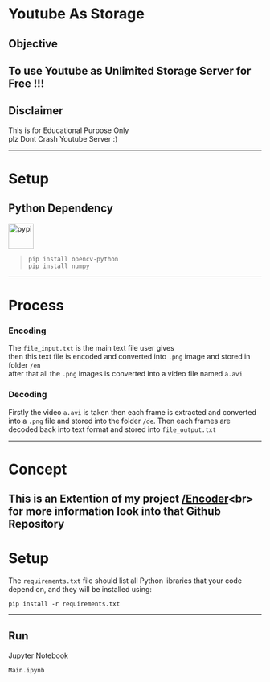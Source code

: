 # Youtube As Storage
## Objective
To use Youtube as Unlimited Storage Server for Free !!!
---
## Disclaimer
This is for Educational Purpose Only <br>
plz Dont Crash Youtube Server :)


---
# Setup
## Python Dependency 
<img src="https://cdn.jsdelivr.net/gh/devicons/devicon@latest/icons/pypi/pypi-original.svg" height="50px" alt="pypi" />

> ``` console
> pip install opencv-python
> pip install numpy
> ```



---
# Process 
### Encoding
The `file_input.txt` is the main text file user gives <br>
then this text file is encoded and converted into `.png` image and stored in folder `/en` <br>
after that all the `.png` images is converted into a video file named `a.avi` <br>

### Decoding 
Firstly the video `a.avi` is taken then each frame is extracted and converted into a `.png` file 
and stored into the folder `/de`. Then each frames are decoded back into text format and stored into `file_output.txt` 

---
# Concept
This is an Extention of my project [/Encoder]('https://github.com/imposter404/Encoder')<br>
for more information look into that Github Repository
---
# Setup
The `requirements.txt` file should list all Python libraries that your code
depend on, and they will be installed using:

```
pip install -r requirements.txt
```
---
## Run
Jupyter Notebook
``` python 
Main.ipynb
```

